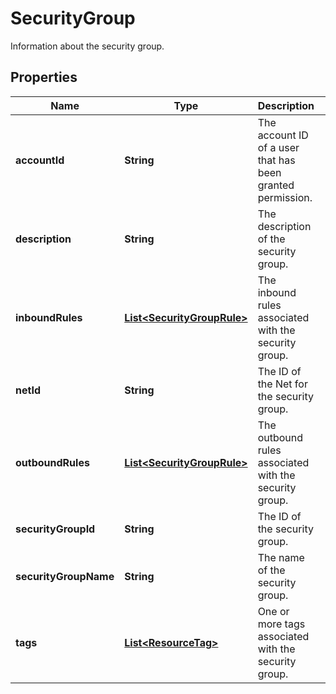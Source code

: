 

# SecurityGroup

Information about the security group.

## Properties

| Name | Type | Description | Notes |
|------------ | ------------- | ------------- | -------------|
|**accountId** | **String** | The account ID of a user that has been granted permission. |  [optional] |
|**description** | **String** | The description of the security group. |  [optional] |
|**inboundRules** | [**List&lt;SecurityGroupRule&gt;**](SecurityGroupRule.md) | The inbound rules associated with the security group. |  [optional] |
|**netId** | **String** | The ID of the Net for the security group. |  [optional] |
|**outboundRules** | [**List&lt;SecurityGroupRule&gt;**](SecurityGroupRule.md) | The outbound rules associated with the security group. |  [optional] |
|**securityGroupId** | **String** | The ID of the security group. |  [optional] |
|**securityGroupName** | **String** | The name of the security group. |  [optional] |
|**tags** | [**List&lt;ResourceTag&gt;**](ResourceTag.md) | One or more tags associated with the security group. |  [optional] |



